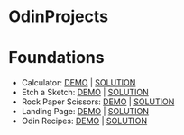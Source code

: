 # OdinProjects

# Foundations

- Calculator:
<a href="https://br3y.github.io/calculator/">DEMO</a> | 
<a href="https://github.com/Br3y/calculator">SOLUTION</a>
- Etch a Sketch:
<a href="https://br3y.github.io/etch-a-sketch/">DEMO</a> | 
<a href="https://github.com/Br3y/etch-a-sketch">SOLUTION</a>
- Rock Paper Scissors:
<a href="https://br3y.github.io/rock-paper-scissors/">DEMO</a> | 
<a href="https://github.com/Br3y/rock-paper-scissors">SOLUTION</a>
- Landing Page:
<a href="https://br3y.github.io/odin-landing-page/">DEMO</a> | 
<a href="https://github.com/Br3y/odin-landing-page">SOLUTION</a>
- Odin Recipes:
<a href="https://br3y.github.io/odin-recipes/">DEMO</a> | 
<a href="https://github.com/Br3y/odin-recipes">SOLUTION</a>
